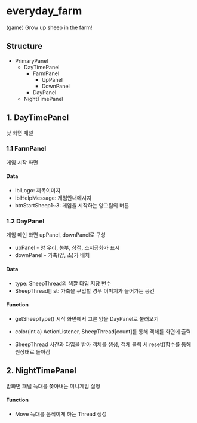 # everyday_farm
(game) Grow up sheep in the farm!

## Structure
- PrimaryPanel
  - DayTimePanel
     - FarmPanel
        + UpPanel
        + DownPanel
     - DayPanel
  - NightTimePanel


## 1. DayTimePanel
낮 화면 패널
### 1.1 FarmPanel
  게임 시작 화면
#### Data
- lblLogo: 제목이미지
- lblHelpMessage: 게임안내메시지
- btnStartSheep1~3: 게임을 시작하는 양그림의 버튼
### 1.2 DayPanel
 게임 메인 화면
upPanel, downPanel로 구성
* upPanel - 양 우리, 농부, 상점, 소지금화가 표시
* downPanel - 가축(양, 소)가 배치

#### Data
- type: SheepThread의 색깔 타입 저장 변수
- SheepThread[] st: 가축을 구입할 경우 이미지가 들어가는 공간

#### Function
- getSheepType()
시작 화면에서 고른 양을 DayPanel로 불러오기

- color(int a)
ActionListener, SheepThread[count]를 통해 객체를 화면에 출력

- SheepThread
시간과 타입을 받아 객체를 생성, 객체 클릭 시 reset()함수를 통해 원상태로 돌아감


## 2. NightTimePanel
밤화면 패널
늑대를 쫓아내는 미니게임 실행
#### Function
- Move
늑대를 움직이게 하는 Thread 생성
